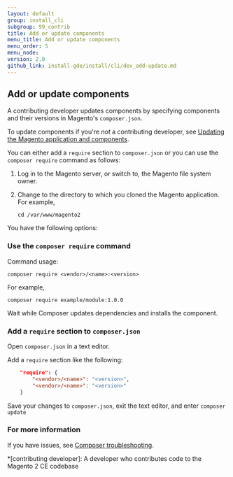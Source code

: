 ```yaml
---
layout: default
group: install_cli 
subgroup: 99_contrib
title: Add or update components
menu_title: Add or update components
menu_order: 5
menu_node: 
version: 2.0
github_link: install-gde/install/cli/dev_add-update.md
---
```


## Add or update components
A contributing developer updates components by specifying components and their versions in Magento's `composer.json`. 

To update components if you're *not* a contributing developer, see <a href="{{page.baseurl}}comp-mgr/bk-compman-upgrade-guide.html">Updating the Magento application and components</a>.

You can either add a `require` section to `composer.json` or you can use the `composer require` command as follows:

1.	Log in to the Magento server, or switch to, the Magento file system owner.
2.	Change to the directory to which you cloned the Magento application. For example,

		cd /var/www/magento2

You have the following options:

### Use the `composer require` command
Command usage:

	composer require <vendor>/<name>:<version>

For example,

	composer require example/module:1.0.0

Wait while Composer updates dependencies and installs the component.

### Add a `require` section to `composer.json`
Open `composer.json` in a text editor.

Add a `require` section like the following:

```JSON
	"require": {
		"<vendor>/<name>": "<version>",
		"<vendor>/<name>": "<version>"
	}
```

Save your changes to `composer.json`, exit the text editor, and enter `composer update`

### For more information
If you have issues, see <a href="https://getcomposer.org/doc/articles/troubleshooting.md" target="_blank">Composer troubleshooting</a>.

<!-- ABBREVIATIONS -->

*[contributing developer]: A developer who contributes code to the Magento 2 CE codebase
